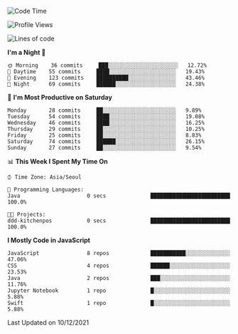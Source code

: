 <!--START_SECTION:waka-->
![Code Time](http://img.shields.io/badge/Code%20Time-760%20hrs%2040%20mins-blue)

![Profile Views](http://img.shields.io/badge/Profile%20Views-12-blue)

![Lines of code](https://img.shields.io/badge/From%20Hello%20World%20I%27ve%20Written-54%20Thousand%20lines%20of%20code-blue)

**I'm a Night 🦉** 

```text
🌞 Morning    36 commits     ███░░░░░░░░░░░░░░░░░░░░░░   12.72% 
🌆 Daytime    55 commits     ████░░░░░░░░░░░░░░░░░░░░░   19.43% 
🌃 Evening    123 commits    ██████████░░░░░░░░░░░░░░░   43.46% 
🌙 Night      69 commits     ██████░░░░░░░░░░░░░░░░░░░   24.38%

```
📅 **I'm Most Productive on Saturday** 

```text
Monday       28 commits     ██░░░░░░░░░░░░░░░░░░░░░░░   9.89% 
Tuesday      54 commits     ████░░░░░░░░░░░░░░░░░░░░░   19.08% 
Wednesday    46 commits     ████░░░░░░░░░░░░░░░░░░░░░   16.25% 
Thursday     29 commits     ██░░░░░░░░░░░░░░░░░░░░░░░   10.25% 
Friday       25 commits     ██░░░░░░░░░░░░░░░░░░░░░░░   8.83% 
Saturday     74 commits     ██████░░░░░░░░░░░░░░░░░░░   26.15% 
Sunday       27 commits     ██░░░░░░░░░░░░░░░░░░░░░░░   9.54%

```


📊 **This Week I Spent My Time On** 

```text
⌚︎ Time Zone: Asia/Seoul

💬 Programming Languages: 
Java                     0 secs              █████████████████████████   100.0%

🐱‍💻 Projects: 
ddd-kitchenpos           0 secs              █████████████████████████   100.0%

```

**I Mostly Code in JavaScript** 

```text
JavaScript               8 repos             ███████████░░░░░░░░░░░░░░   47.06% 
CSS                      4 repos             ██████░░░░░░░░░░░░░░░░░░░   23.53% 
Java                     2 repos             ███░░░░░░░░░░░░░░░░░░░░░░   11.76% 
Jupyter Notebook         1 repo              █░░░░░░░░░░░░░░░░░░░░░░░░   5.88% 
Swift                    1 repo              █░░░░░░░░░░░░░░░░░░░░░░░░   5.88%

```



 Last Updated on 10/12/2021
<!--END_SECTION:waka-->
